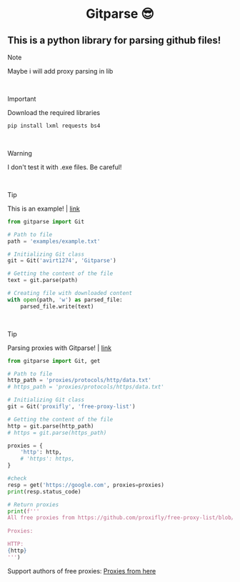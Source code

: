 <h1 align="center">Gitparse 😎</h1>
<h2 align="left"> This is a python library for parsing github files!</h2>

> [!NOTE]
> Maybe i will add proxy parsing in lib

<br>

> [!IMPORTANT]
> Download the required libraries
> ```bash
> pip install lxml requests bs4
> ```

<br>

> [!WARNING]
> I don't test it with .exe files. Be careful!

<br>

> [!TIP]
> This is an example! | [link](/example.py)
> ```python
> from gitparse import Git
> 
> # Path to file
> path = 'examples/example.txt'
>
> # Initializing Git class
> git = Git('avirt1274', 'Gitparse')
>
> # Getting the content of the file
> text = git.parse(path)
>
> # Creating file with downloaded content
> with open(path, 'w') as parsed_file:
>     parsed_file.write(text)
> ```

<br>

> [!TIP]
> Parsing proxies with Gitparse! | [link](/getProxies.py)
> ```python
> from gitparse import Git, get
> 
> # Path to file
> http_path = 'proxies/protocols/http/data.txt'
> # https_path = 'proxies/protocols/https/data.txt'
> 
> # Initializing Git class
> git = Git('proxifly', 'free-proxy-list')
> 
> # Getting the content of the file
> http = git.parse(http_path)
> # https = git.parse(https_path)
> 
> proxies = {
>     'http': http,
>     # 'https': https,
> }
> 
> #check
> resp = get('https://google.com', proxies=proxies)
> print(resp.status_code)
> 
> # Return proxies
> print(f'''
> All free proxies from https://github.com/proxifly/free-proxy-list/blob/main/proxies/protocols/https/data.txt
>       
> Proxies:
> 
> HTTP:
> {http}
> ''')
> ```
> Support authors of free proxies: [Proxies from here](https://github.com/proxifly/free-proxy-list)
